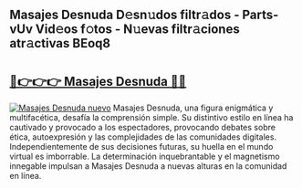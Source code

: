 ## Masajes Desnuda D𝚎sn𝚞dos filtr𝚊dos - Parts-vUv Vid𝚎os f𝚘tos - N𝚞evas filtr𝚊ciones atr𝚊ctivas BEoq8

# <h2><a href="http://mb6cp20.tromn.icu/?c=Masajes+Desnuda">🔗👉👉👉 Masajes Desnuda 🔗🔗</a></h2>

[![Masajes Desnuda nuevo](https://i.imgur.com/pEAQMta.gif)](http://mb6cp20.tromn.icu/?c=Masajes+Desnuda)
Masajes Desnuda, una figura enigmática y multifacética, desafía la comprensión simple. Su distintivo estilo en línea ha cautivado y provocado a los espectadores, provocando debates sobre ética, autoexpresión y las complejidades de las comunidades digitales. Independientemente de sus decisiones futuras, su huella en el mundo virtual es imborrable. La determinación inquebrantable y el magnetismo innegable impulsan a Masajes Desnuda a nuevas alturas en la comunidad en línea.
